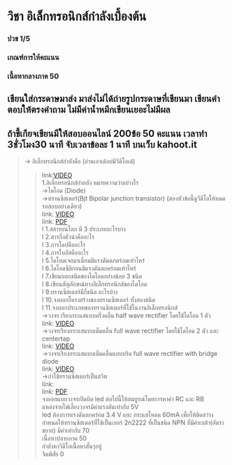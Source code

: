 # วิชา อิเล็กทรอนิกส์กำลังเบื้องต้น <br />
### ปวช 1/5 <br />
### เกณฑ์การให้คะแนน <br />
 ### เนื้อหากลางภาค 50 <br />
##	เขียนใส่กระดาษมาส่ง มาส่งไม่ได้ถ่ายรูปกระดาษที่เขียนมา เขียนคำตอบให้ตรงคำถาม ไม่มีค่าน้ำหมึกเขียนเยอะไม่มีผล <br />
##	ถ้าขี้เกียจเขียนมีให้สอบออนไลน์ 200ข้อ 50 คะแนน  เวลาทำ 3ชั่วโมง30 นาที จับเวลาข้อละ 1 นาที บนเว็บ kahoot.it <br />
> -> อิเล็กทรอนิกส์กำลังคือ (อ่านเอาเด้อบ่มีวิดีโอเด้) <br />
 >> link:[VIDEO](https://images-se-ed.com/ws/Storage/PDF/978616/083/9786160831074PDF.pdf) <br />
 >> 1.อิเล็กทรอนิกส์กำลลัง หมายความว่าอย่างไร <br />
> ->ไดโอด (Diode) <br />
> ->ทรานซิสเตอร์(Bjt Bipolar junction transistor) (สองหัวข้อนี้ดูวีดีโอให้หมด รอสอบอย่างเดียว) <br />
 >> link: [VIDEO](https://www.youtube.com/watch?v=s7oauMyWPnU) <br />
 >> link: [PDF](http://www.g-tech.ac.th/vdo/ELECTRICdoc/วิชาช่าง/E-BOOK%20BASIC%20ELECTRIC%20AND%20ELECTRONICS/อุปกรณ์อิเล็กทรอนิกส์/บทที่%202%20ไดโอด.pdf) <br />
 >> l 1.สสารบนโลก มี 3 ประเภทอะไรบาง <br />
 >> l 2.สารกึ่งตัวนำคืออะไร <br />
 >> l 3.การโดปคืออะไร <br />
 >> l 4.การไบอัสคืออะไร <br />
 >> l 5.ไดโอดเจอมาเนี่ยมมีแรงดันตกคร่อมเท่าไหร่ <br />
 >> l 6.ไดโอดซิลิกอนมีแรงดันตกคร่อมเท่าไหร่ <br />
 >> l 7.เขียนบอกชนิดของไดโอดอย่างน้อย 3 ชนิด <br />
 >> l 8.เขียนสัญลักษณ์ทางอิเล็กทรอนิกส์ของไดโอด <br />
 >> l 9.ทรานซิสเตอร์มีกี่ชนิด อะไรบ้าง <br />
 >> l 10.จงบอกโครงสร้างของทรานซิสเตอร์ ทั้งสองชนิด <br />
 >> l 11.จงบอกประเภทของทรานซิสเตอร์ที่ใช้ในงานอิเล็กทรอนิกส์ <br />
->วงจร เรียงกระแสแบบครึ่งคลื่น half wave rectifier โดยใช้ไดโอด 1 ตัว <br />
link: [VIDEO](https://www.youtube.com/watch?v=wICw-4dLmTs) <br />
->วงจรเรียงกระแสแบบเต็มคลื่น full wave rectifier โดยใช้ไดโอด 2 ตัว และ centertap  <br />
link: [VIDEO](https://www.youtube.com/watch?v=wMcPNPMOgjc) <br />
->วงจรเรียงกระแสแบบเต็มคลื่นแบบบริด full wave rectifier with bridge diode <br />
link: [VIDEO](https://www.youtube.com/watch?v=VO1giThjsCU) <br />
->กำใช้ทรานซิสเตอร์เป็นสวิท <br />
link: <br />
link: [PDF](https://commandronestore.com/learning/transistor001.php) <br />
จงออกแบบวงจรเปิดบิด led ต่อไปนี้ให้สมบูรณ์โดยการหาค่า RC และ RB <br />
แหล่งจ่ายไฟเลี้ยงวงจรมีค่าแรงดันเท่ากับ 5V  <br />
led ต้องการแรงดันตกคร่อม 3.4 V และ กระแสโหลด 60mA เพื่อให้ติดสว่าง <br />
กำหนดให้ทรานซิสเตอร์ที่ใช้เป็นเบอร์ 2n2222 ที่เป็นชนิด NPN ที่มีค่าเบต้า(อัตราขยาย) มีค่าเท่ากับ 70 <br />
เนื้อหาปลายภาค 50 <br />
กำลังหาวิดีโอเนื้อหาสั้นๆอยู่ <br />
จิตพิสัย 0 <br />

